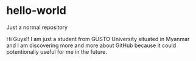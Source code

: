 # hello-world
Just a normal repository

Hi Guys!!
I am just a student from GUSTO University situated in Myanmar and I am discovering more and more about GitHub because it could potentionally useful for me in the future.
